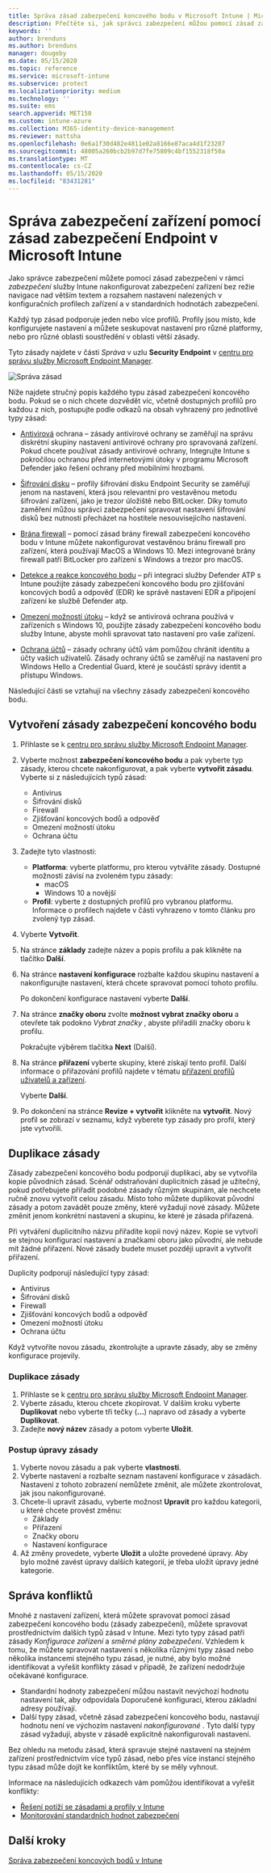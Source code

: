 ```yaml
---
title: Správa zásad zabezpečení koncového bodu v Microsoft Intune | Microsoft Docs
description: Přečtěte si, jak správci zabezpečení můžou pomocí zásad zabezpečení koncového bodu a profilů Zaměřte se na konfiguraci zabezpečení zařízení ve službě Microsoft Endpoint Manager.
keywords: ''
author: brenduns
ms.author: brenduns
manager: dougeby
ms.date: 05/15/2020
ms.topic: reference
ms.service: microsoft-intune
ms.subservice: protect
ms.localizationpriority: medium
ms.technology: ''
ms.suite: ems
search.appverid: MET150
ms.custom: intune-azure
ms.collection: M365-identity-device-management
ms.reviewer: mattsha
ms.openlocfilehash: 0e6a1f30d482e4811e02a8166e87aca4d1f23207
ms.sourcegitcommit: 48005a260bcb2b97d7fe75809c4bf1552318f50a
ms.translationtype: MT
ms.contentlocale: cs-CZ
ms.lasthandoff: 05/15/2020
ms.locfileid: "83431281"
---
```

# <a name="manage-device-security-with-endpoint-security-policies-in-microsoft-intune"></a>Správa zabezpečení zařízení pomocí zásad zabezpečení Endpoint v Microsoft Intune

Jako správce zabezpečení můžete pomocí zásad zabezpečení v rámci *zabezpečení* služby Intune nakonfigurovat zabezpečení zařízení bez režie navigace nad větším textem a rozsahem nastavení nalezených v konfiguračních profilech zařízení a v standardních hodnotách zabezpečení.

Každý typ zásad podporuje jeden nebo více profilů. Profily jsou místo, kde konfigurujete nastavení a můžete seskupovat nastavení pro různé platformy, nebo pro různé oblasti soustředění v oblasti větší zásady.

Tyto zásady najdete v části *Správa* v uzlu **Security Endpoint** v [centru pro správu služby Microsoft Endpoint Manager](https://go.microsoft.com/fwlink/?linkid=2109431).

![Správa zásad](./media/endpoint-security-policy/endpoint-security-policies.png)

Níže najdete stručný popis každého typu zásad zabezpečení koncového bodu. Pokud se o nich chcete dozvědět víc, včetně dostupných profilů pro každou z nich, postupujte podle odkazů na obsah vyhrazený pro jednotlivé typy zásad:

- [Antivirová](../protect/endpoint-security-antivirus-policy.md) ochrana – zásady antivirové ochrany se zaměřují na správu diskrétní skupiny nastavení antivirové ochrany pro spravovaná zařízení. Pokud chcete používat zásady antivirové ochrany, Integrujte Intune s pokročilou ochranou před internetovými útoky v programu Microsoft Defender jako řešení ochrany před mobilními hrozbami.

- [Šifrování disku](../protect/endpoint-security-disk-encryption-policy.md) – profily šifrování disku Endpoint Security se zaměřují jenom na nastavení, která jsou relevantní pro vestavěnou metodu šifrování zařízení, jako je trezor úložiště nebo BitLocker. Díky tomuto zaměření můžou správci zabezpečení spravovat nastavení šifrování disků bez nutnosti přecházet na hostitele nesouvisejícího nastavení.

- [Brána firewall](../protect/endpoint-security-firewall-policy.md) – pomocí zásad brány firewall zabezpečení koncového bodu v Intune můžete nakonfigurovat vestavěnou bránu firewall pro zařízení, která používají MacOS a Windows 10. Mezi integrované brány firewall patří BitLocker pro zařízení s Windows a trezor pro macOS.

- [Detekce a reakce koncového bodu](../protect/endpoint-security-edr-policy.md) – při integraci služby Defender ATP s Intune použijte zásady zabezpečení koncového bodu pro zjišťování koncových bodů a odpověď (EDR) ke správě nastavení EDR a připojení zařízení ke službě Defender atp.

- [Omezení možností útoku](../protect/endpoint-security-asr-policy.md) – když se antivirová ochrana používá v zařízeních s Windows 10, použijte zásady zabezpečení koncového bodu služby Intune, abyste mohli spravovat tato nastavení pro vaše zařízení.

- [Ochrana účtů](../protect/endpoint-security-account-protection-policy.md) – zásady ochrany účtů vám pomůžou chránit identitu a účty vašich uživatelů. Zásady ochrany účtů se zaměřují na nastavení pro Windows Hello a Credential Guard, které je součástí správy identit a přístupu Windows.

Následující části se vztahují na všechny zásady zabezpečení koncového bodu.

## <a name="create-an-endpoint-security-policy"></a>Vytvoření zásady zabezpečení koncového bodu

1. Přihlaste se k [centru pro správu služby Microsoft Endpoint Manager](https://go.microsoft.com/fwlink/?linkid=2109431).

2. Vyberte možnost **zabezpečení koncového bodu** a pak vyberte typ zásady, kterou chcete nakonfigurovat, a pak vyberte **vytvořit zásadu**. Vyberte si z následujících typů zásad:
   - Antivirus
   - Šifrování disků
   - Firewall
   - Zjišťování koncových bodů a odpověď
   - Omezení možností útoku
   - Ochrana účtu

3. Zadejte tyto vlastnosti:
   - **Platforma**: vyberte platformu, pro kterou vytváříte zásady. Dostupné možnosti závisí na zvoleném typu zásady:
     - macOS
     - Windows 10 a novější
   - **Profil**: vyberte z dostupných profilů pro vybranou platformu. Informace o profilech najdete v části vyhrazeno v tomto článku pro zvolený typ zásad.

4. Vyberte **Vytvořit**.

5. Na stránce **základy** zadejte název a popis profilu a pak klikněte na tlačítko **Další**.

6. Na stránce **nastavení konfigurace** rozbalte každou skupinu nastavení a nakonfigurujte nastavení, která chcete spravovat pomocí tohoto profilu.

   Po dokončení konfigurace nastavení vyberte **Další**.

7. Na stránce **značky oboru** zvolte **možnost vybrat značky oboru** a otevřete tak podokno *Vybrat značky* , abyste přiřadili značky oboru k profilu.
  
   Pokračujte výběrem tlačítka **Next** (Další).

8. Na stránce **přiřazení** vyberte skupiny, které získají tento profil. Další informace o přiřazování profilů najdete v tématu [přiřazení profilů uživatelů a zařízení](../configuration/device-profile-assign.md).

   Vyberte **Další**.

9. Po dokončení na stránce **Revize + vytvořit** klikněte na **vytvořit**. Nový profil se zobrazí v seznamu, když vyberete typ zásady pro profil, který jste vytvořili.

## <a name="duplicate-a-policy"></a>Duplikace zásady

Zásady zabezpečení koncového bodu podporují duplikaci, aby se vytvořila kopie původních zásad. Scénář odstraňování duplicitních zásad je užitečný, pokud potřebujete přiřadit podobné zásady různým skupinám, ale nechcete ručně znovu vytvořit celou zásadu. Místo toho můžete duplikovat původní zásady a potom zavádět pouze změny, které vyžadují nové zásady. Můžete změnit jenom konkrétní nastavení a skupinu, ke které je zásada přiřazená.

Při vytváření duplicitního názvu přiřadíte kopii nový název. Kopie se vytvoří se stejnou konfigurací nastavení a značkami oboru jako původní, ale nebude mít žádné přiřazení. Nové zásady budete muset později upravit a vytvořit přiřazení.  

Duplicity podporují následující typy zásad:

- Antivirus
- Šifrování disků
- Firewall
- Zjišťování koncových bodů a odpověď
- Omezení možností útoku
- Ochrana účtu

Když vytvoříte novou zásadu, zkontrolujte a upravte zásady, aby se změny konfigurace projevily.

### <a name="to-duplicate-a-policy"></a>Duplikace zásady

1. Přihlaste se k [centru pro správu služby Microsoft Endpoint Manager](https://go.microsoft.com/fwlink/?linkid=2109431).
2. Vyberte zásadu, kterou chcete zkopírovat. V dalším kroku vyberte **Duplikovat** nebo vyberte tři tečky (**...**) napravo od zásady a vyberte **Duplikovat**.
3. Zadejte **nový název** zásady a potom vyberte **Uložit**.

### <a name="to-edit-a-policy"></a>Postup úpravy zásady

1. Vyberte novou zásadu a pak vyberte **vlastnosti**.
2. Vyberte nastavení a rozbalte seznam nastavení konfigurace v zásadách. Nastavení z tohoto zobrazení nemůžete změnit, ale můžete zkontrolovat, jak jsou nakonfigurované.
3. Chcete-li upravit zásadu, vyberte možnost **Upravit** pro každou kategorii, u které chcete provést změnu:
   - Základy
   - Přiřazení
   - Značky oboru
   - Nastavení konfigurace
4. Až změny provedete, vyberte **Uložit** a uložte provedené úpravy.  Aby bylo možné zavést úpravy dalších kategorií, je třeba uložit úpravy jedné kategorie.

## <a name="manage-conflicts"></a>Správa konfliktů

Mnohé z nastavení zařízení, která můžete spravovat pomocí zásad zabezpečení koncového bodu (zásady zabezpečení), můžete spravovat prostřednictvím dalších typů zásad v Intune. Mezi tyto typy zásad patří zásady *Konfigurace zařízení* a *směrné plány zabezpečení*. Vzhledem k tomu, že můžete spravovat nastavení s několika různými typy zásad nebo několika instancemi stejného typu zásad, je nutné, aby bylo možné identifikovat a vyřešit konflikty zásad v případě, že zařízení nedodržuje očekávané konfigurace.

- Standardní hodnoty zabezpečení můžou nastavit nevýchozí hodnotu nastavení tak, aby odpovídala Doporučené konfiguraci, kterou základní adresy používají.
- Další typy zásad, včetně zásad zabezpečení koncového bodu, nastavují hodnotu není ve výchozím nastavení *nakonfigurované* . Tyto další typy zásad vyžadují, abyste v zásadě explicitně nakonfigurovali nastavení.

Bez ohledu na metodu zásad, která spravuje stejné nastavení na stejném zařízení prostřednictvím více typů zásad, nebo přes více instancí stejného typu zásad může dojít ke konfliktům, které by se měly vyhnout.

Informace na následujících odkazech vám pomůžou identifikovat a vyřešit konflikty:

- [Řešení potíží se zásadami a profily v Intune](../configuration/troubleshoot-policies-in-microsoft-intune.md)
- [Monitorování standardních hodnot zabezpečení](../protect/security-baselines-monitor.md#troubleshoot-using-per-setting-status)

## <a name="next-steps"></a>Další kroky

[Správa zabezpečení koncových bodů v Intune](../protect/endpoint-security.md)
